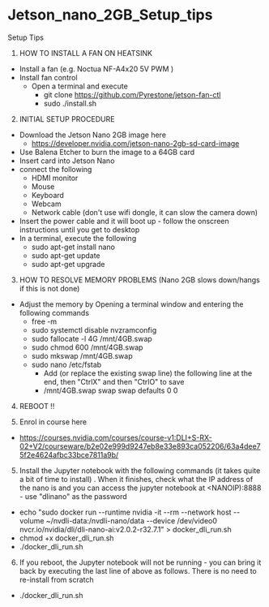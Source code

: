 # Jetson_nano_2GB_Setup_tips
Setup Tips 

1) HOW TO INSTALL A FAN ON HEATSINK
- Install a fan (e.g. Noctua NF-A4x20 5V PWM )
- Install fan control
  - Open a terminal and execute
    - git clone  https://github.com/Pyrestone/jetson-fan-ctl    
    - sudo ./install.sh 

2) INITIAL SETUP PROCEDURE  
- Download the Jetson Nano 2GB image here
  - https://developer.nvidia.com/jetson-nano-2gb-sd-card-image
- Use Balena Etcher to burn the image to a 64GB card
- Insert card into Jetson Nano
- connect the following
  - HDMI monitor
  - Mouse
  - Keyboard
  - Webcam
  - Network cable (don't use wifi dongle, it can slow the camera down)
- Insert the power cable and it will boot up - follow the onscreen instructions until you get to desktop
- In a terminal, execute the following 
  - sudo apt-get install nano
  - sudo apt-get update
  - sudo apt-get upgrade

3) HOW TO RESOLVE MEMORY PROBLEMS (Nano 2GB slows down/hangs if this is not done) 
- Adjust the memory by Opening a terminal window and entering the following commands
  - free -m
  - sudo systemctl disable nvzramconfig
  - sudo fallocate -l 4G /mnt/4GB.swap
  - sudo chmod 600 /mnt/4GB.swap
  - sudo mkswap /mnt/4GB.swap
  - sudo nano /etc/fstab 
    - Add (or replace the existing swap line) the following line at the end, then "CtrlX" and then "CtrlO" to save
    - /mnt/4GB.swap swap swap defaults 0 0

4) REBOOT !!

5) Enrol in course here
- https://courses.nvidia.com/courses/course-v1:DLI+S-RX-02+V2/courseware/b2e02e999d9247eb8e33e893ca052206/63a4dee75f2e4624afbc33bce7811a9b/

5) Install the Jupyter notebook with the following commands (it takes quite a bit of time to install) . When it finishes, check what the IP address of the nano is and you can access the jupyter notebook at <NANOIP):8888 - use "dlinano" as the password 
- echo "sudo docker run --runtime nvidia -it --rm --network host --volume ~/nvdli-data:/nvdli-nano/data --device /dev/video0  nvcr.io/nvidia/dli/dli-nano-ai:v2.0.2-r32.7.1" > docker_dli_run.sh
- chmod +x docker_dli_run.sh
- ./docker_dli_run.sh    
 
6) If you reboot, the Jupyter notebook will not be running - you can bring it back by executing the last line of above as follows. There is no need to re-install from scratch
- ./docker_dli_run.sh
